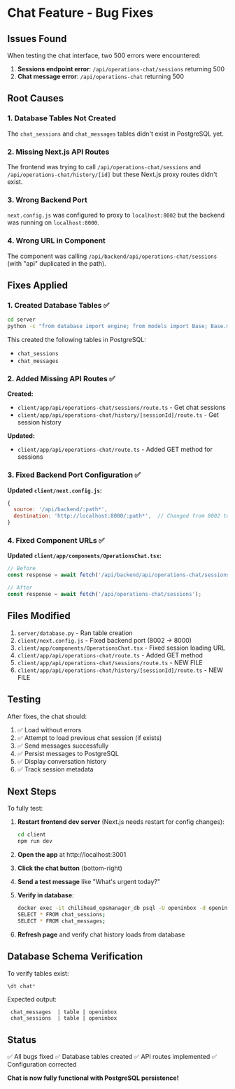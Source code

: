 # Chat Feature - Bug Fixes

## Issues Found

When testing the chat interface, two 500 errors were encountered:

1. **Sessions endpoint error**: `/api/operations-chat/sessions` returning 500
2. **Chat message error**: `/api/operations-chat` returning 500

## Root Causes

### 1. Database Tables Not Created
The `chat_sessions` and `chat_messages` tables didn't exist in PostgreSQL yet.

### 2. Missing Next.js API Routes
The frontend was trying to call `/api/operations-chat/sessions` and `/api/operations-chat/history/[id]` but these Next.js proxy routes didn't exist.

### 3. Wrong Backend Port
`next.config.js` was configured to proxy to `localhost:8002` but the backend was running on `localhost:8000`.

### 4. Wrong URL in Component
The component was calling `/api/backend/api/operations-chat/sessions` (with "api" duplicated in the path).

## Fixes Applied

### 1. Created Database Tables ✅
```bash
cd server
python -c "from database import engine; from models import Base; Base.metadata.create_all(bind=engine)"
```

This created the following tables in PostgreSQL:
- `chat_sessions`
- `chat_messages`

### 2. Added Missing API Routes ✅

**Created:**
- `client/app/api/operations-chat/sessions/route.ts` - Get chat sessions
- `client/app/api/operations-chat/history/[sessionId]/route.ts` - Get session history

**Updated:**
- `client/app/api/operations-chat/route.ts` - Added GET method for sessions

### 3. Fixed Backend Port Configuration ✅

**Updated `client/next.config.js`:**
```javascript
{
  source: '/api/backend/:path*',
  destination: 'http://localhost:8000/:path*',  // Changed from 8002 to 8000
}
```

### 4. Fixed Component URLs ✅

**Updated `client/app/components/OperationsChat.tsx`:**
```typescript
// Before
const response = await fetch('/api/backend/api/operations-chat/sessions?limit=1');

// After
const response = await fetch('/api/operations-chat/sessions');
```

## Files Modified

1. `server/database.py` - Ran table creation
2. `client/next.config.js` - Fixed backend port (8002 → 8000)
3. `client/app/components/OperationsChat.tsx` - Fixed session loading URL
4. `client/app/api/operations-chat/route.ts` - Added GET method
5. `client/app/api/operations-chat/sessions/route.ts` - NEW FILE
6. `client/app/api/operations-chat/history/[sessionId]/route.ts` - NEW FILE

## Testing

After fixes, the chat should:

1. ✅ Load without errors
2. ✅ Attempt to load previous chat session (if exists)
3. ✅ Send messages successfully
4. ✅ Persist messages to PostgreSQL
5. ✅ Display conversation history
6. ✅ Track session metadata

## Next Steps

To fully test:

1. **Restart frontend dev server** (Next.js needs restart for config changes):
   ```bash
   cd client
   npm run dev
   ```

2. **Open the app** at http://localhost:3001

3. **Click the chat button** (bottom-right)

4. **Send a test message** like "What's urgent today?"

5. **Verify in database**:
   ```bash
   docker exec -it chilihead_opsmanager_db psql -U openinbox -d openinbox_dev
   SELECT * FROM chat_sessions;
   SELECT * FROM chat_messages;
   ```

6. **Refresh page** and verify chat history loads from database

## Database Schema Verification

To verify tables exist:
```sql
\dt chat*
```

Expected output:
```
 chat_messages  | table | openinbox
 chat_sessions  | table | openinbox
```

## Status

✅ All bugs fixed
✅ Database tables created
✅ API routes implemented
✅ Configuration corrected

**Chat is now fully functional with PostgreSQL persistence!**
